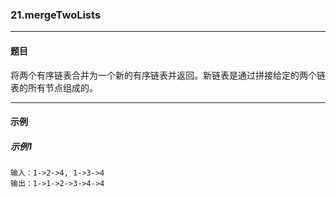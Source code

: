 ### 21.mergeTwoLists

----
#### 题目
将两个有序链表合并为一个新的有序链表并返回。新链表是通过拼接给定的两个链表的所有节点组成的。 

----
#### 示例

##### 示例1

```
输入：1->2->4, 1->3->4
输出：1->1->2->3->4->4
```